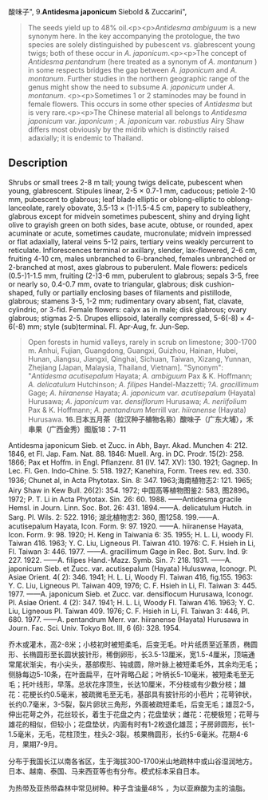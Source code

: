 酸味子",
9.**Antidesma japonicum** Siebold & Zuccarini",

> The seeds yield up to 48% oil.&lt;p&gt;&lt;p&gt;*Antidesma ambiguum* is a new synonym here. In the key accompanying the protologue, the two species are solely distinguished by pubescent vs. glabrescent young twigs; both of these occur in *A. japonicum*.&lt;p&gt;&lt;p&gt;The concept of *Antidesma pentandrum* (here treated as a synonym of *A. montanum* ) in some respects bridges the gap between *A. japonicum* and *A. montanum*. Further studies in the northern geographic range of the genus might show the need to subsume *A. japonicum* under *A. montanum*. &lt;p&gt;&lt;p&gt;Sometimes 1 or 2 staminodes may be found in female flowers. This occurs in some other species of *Antidesma* but is very rare.&lt;p&gt;&lt;p&gt;The Chinese material all belongs to *Antidesma japonicum* var. *japonicum* ; *A. japonicum* var. *robustius* Airy Shaw differs most obviously by the midrib which is distinctly raised adaxially; it is endemic to Thailand.

## Description
Shrubs or small trees 2-8 m tall; young twigs delicate, pubescent when young, glabrescent. Stipules linear, 2-5 × 0.7-1 mm, caducous; petiole 2-10 mm, pubescent to glabrous; leaf blade elliptic or oblong-elliptic to oblong-lanceolate, rarely obovate, 3.5-13 × (1-)1.5-4.5 cm, papery to subleathery, glabrous except for midvein sometimes pubescent, shiny and drying light olive to grayish green on both sides, base acute, obtuse, or rounded, apex acuminate or acute, sometimes caudate, mucronulate; midvein impressed or flat adaxially, lateral veins 5-12 pairs, tertiary veins weakly percurrent to reticulate. Inflorescences terminal or axillary, slender, lax-flowered, 2-6 cm, fruiting 4-10 cm, males unbranched to 6-branched, females unbranched or 2-branched at most, axes glabrous to puberulent. Male flowers: pedicels (0.5-)1-1.5 mm, fruiting (2-)3-6 mm, puberulent to glabrous; sepals 3-5, free or nearly so, 0.4-0.7 mm, ovate to triangular, glabrous; disk cushion-shaped, fully or partially enclosing bases of filaments and pistillode, glabrous; stamens 3-5, 1-2 mm; rudimentary ovary absent, flat, clavate, cylindric, or 3-fid. Female flowers: calyx as in male; disk glabrous; ovary glabrous; stigmas 2-5. Drupes ellipsoid, laterally compressed, 5-6(-8) × 4-6(-8) mm; style (sub)terminal. Fl. Apr-Aug, fr. Jun-Sep.

> Open forests in humid valleys, rarely in scrub on limestone; 300-1700 m. Anhui, Fujian, Guangdong, Guangxi, Guizhou, Hainan, Hubei, Hunan, Jiangsu, Jiangxi, Qinghai, Sichuan, Taiwan, Xizang, Yunnan, Zhejiang [Japan, Malaysia, Thailand, Vietnam].
  "Synonym": "*Antidesma acutisepalum* Hayata; *A. ambiguum* Pax &amp; K. Hoffmann; *A. delicatulum* Hutchinson; *A. filipes* Handel-Mazzetti; ?*A. gracillimum* Gage; *A. hiiranense* Hayata; *A. japonicum* var. *acutisepalum* (Hayata) Hurusawa; *A. japonicum* var. *densiflorum* Hurusawa; *A. neriifolium* Pax &amp; K. Hoffmann; *A. pentandrum* Merrill var. *hiiranense* (Hayata) Hurusawa.
**16.日本五月茶（拉汉种子植物名称）酸味子（广东大埔），禾串果（广西金秀）图版18：7-11**

Antidesma japonicum Sieb. et Zucc. in Abh, Bayr. Akad. Munchen 4: 212. 1846, et Fl. Jap. Fam. Nat. 88. 1846: Muell. Arg. in DC. Prodr. 15(2): 258. 1866; Pax et Hoffm. in Engl. Pflanzenr. 81 (IV. 147. XV): 130. 1921; Gagnep. In Lec. Fl. Gen. Indo-Chine. 5: 518. 1927; Kanehira, Form. Trees rev. ed. 330. 1936; Chunet al, in Acta Phytotax. Sin. 8: 347. 1963;海南植物志2: 121. 1965; Airy Shaw in Kew Bull. 26(2): 354. 1972; 中国高等植物图鉴2: 583, 图2896。1972; P. T. Li in Acta Phytotax. Sin. 26: 60. 1988. ——Antidesma gracile Hemsl. in Journ. Linn. Soc. Bot. 26: 431. 1894.——A. delicatulum Hutch. in Sarg. Pl. Wils. 2: 522. 1916; 湖北植物志2: 360, 图1258. 199.——A. acutisepalum Hayata, Icon. Form. 9: 97. 1920. ——A. hiiranense Hayata, Icon. Form. 9: 98. 1920; H. Keng in Taiwania 6: 35. 1955; H. L. Li, woody Fl. Taiwan 416. 1963; Y. C. Liu, Ligneous Pl. Taiwan 410. 1976: C. F. Hsieh in Li, Fl. Taiwan 3: 446. 1977. ——A. gracillimum Gage in Rec. Bot. Surv. Ind. 9: 227. 1922. ——A. filipes Hand.-Mazz. Symb. Sin. 7: 218. 1931. ——A. japonicum Sieb. et Zucc. var. acutisepalum (Hayata) Huluswwa, Iconogr. Pl. Asiae Orient. 4( 2): 346. 1941; H. L. Li, Woody Fl. Taiwan 416, fig.155. 1963: Y. C. Liu, Ligneous Pl. Taiwan 409, 1976; C. F. Hsieh in Li, Fl. Taiwan 3: 445. 1977. ——A. japonicum Sieb. et Zucc. var. densiflocum Hurusawa, Iconogr. Pl. Asiae Orient. 4 (2): 347. 1941; H. L. Li, Woody Fl. Taiwan 416. 1963; Y. C. Liu, Ligneous Pl. Taiwan 409. 1976; C. F. Hsieh in Li, Fl. Taiwan 3: 446, Pl. 680. 1977. ——A. pentandrum Merr. var. hiiranense (Hayata) Hurusawa in Journ. Fac. Sci. Univ. Tokyo Bot. III, 6 (6): 328. 1954.

乔木或灌木，高2-8米；小枝初时被短柔毛，后变无毛。叶片纸质至近革质，椭圆形、长椭圆形至长圆状披针形，稀倒卵形，长3.5-13厘米，宽1.5-4厘米，顶端通常尾状渐尖，有小尖头，基部楔形、钝或圆，除叶脉上被短柔毛外，其余均无毛；侧脉每边5-10条，在叶面扁平，在叶背略凸起；叶柄长5-10毫米，被短柔毛至无毛；托叶线形，早落。总状花序顶生，长达10厘米，不分枝或有少数分枝；雄花：花梗长约0.5毫米，被疏微毛至无毛，基部具有披针形的小苞片；花萼钟状，长约0.7毫米，3-5裂，裂片卵状三角形，外面被疏短柔毛，后变无毛；雄蕊2-5，伸出花萼之外，花丝较长，着生于花盘之内；花盘垫状；雌花：花梗极短；花萼与雄花的相似，但较小；花盘垫状，内面有时有1-2枚退化雄蕊；子房卵圆形，长1-1.5毫米，无毛，花柱顶生，柱头2-3裂。核果椭圆形，长约5-6毫米。花期4-6月，果期7-9月。

分布于我国长江以南各省区，生于海拔300-1700米山地疏林中或山谷湿润地方。日本、越南、泰国、马来西亚等也有分布。模式标本采自日本。

为热带及亚热带森林中常见树种。种子含油量48% ，为以亚麻酸为主的油脂。
